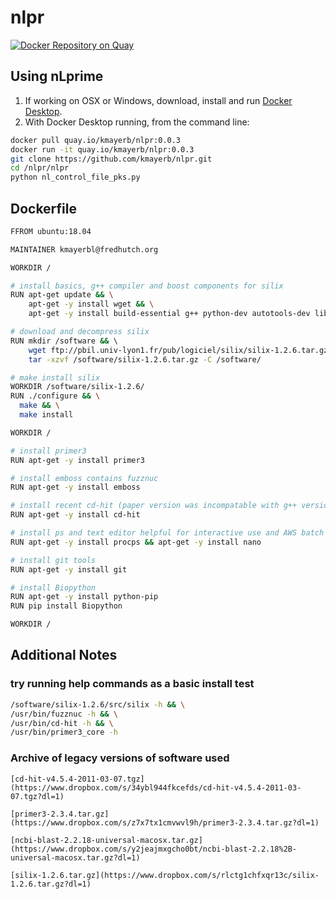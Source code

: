 # nlpr

[![Docker Repository on Quay](https://quay.io/repository/kmayerb/nlpr/status "Docker Repository on Quay")](https://quay.io/repository/kmayerb/nlpr)


## Using nLprime

1. If working on OSX or Windows, download, install and run [Docker Desktop](https://www.docker.com/products/docker-desktop). 
2. With Docker Desktop running, from the command line:

```bash
docker pull quay.io/kmayerb/nlpr:0.0.3
docker run -it quay.io/kmayerb/nlpr:0.0.3
git clone https://github.com/kmayerb/nlpr.git
cd /nlpr/nlpr
python nl_control_file_pks.py
``` 




## Dockerfile

```bash
FFROM ubuntu:18.04

MAINTAINER kmayerbl@fredhutch.org

WORKDIR /

# install basics, g++ compiler and boost components for silix
RUN apt-get update && \
	apt-get -y install wget && \
	apt-get -y install build-essential g++ python-dev autotools-dev libicu-dev build-essential libbz2-dev libboost-all-dev

# download and decompress silix
RUN mkdir /software && \ 
	wget ftp://pbil.univ-lyon1.fr/pub/logiciel/silix/silix-1.2.6.tar.gz -P /software/ && \
	tar -xzvf /software/silix-1.2.6.tar.gz -C /software/

# make install silix
WORKDIR /software/silix-1.2.6/
RUN ./configure && \
  make && \
  make install 

WORKDIR /

# install primer3
RUN apt-get -y install primer3

# install emboss contains fuzznuc
RUN apt-get -y install emboss 

# install recent cd-hit (paper version was incompatable with g++ version: https://github.com/kuleshov/cdhit/issues/12)
RUN apt-get -y install cd-hit

# install ps and text editor helpful for interactive use and AWS batch
RUN apt-get -y install procps && apt-get -y install nano

# install git tools
RUN apt-get -y install git

# install Biopython
RUN apt-get -y install python-pip
RUN pip install Biopython

WORKDIR /
```





## Additional Notes


### try running help commands as a basic install test
```bash
/software/silix-1.2.6/src/silix -h && \
/usr/bin/fuzznuc -h && \
/usr/bin/cd-hit -h && \
/usr/bin/primer3_core -h 
````

### Archive of legacy versions of software used 
```
[cd-hit-v4.5.4-2011-03-07.tgz](https://www.dropbox.com/s/34ybl944fkcefds/cd-hit-v4.5.4-2011-03-07.tgz?dl=1)

[primer3-2.3.4.tar.gz](https://www.dropbox.com/s/z7x7tx1cmvwvl9h/primer3-2.3.4.tar.gz?dl=1)

[ncbi-blast-2.2.18-universal-macosx.tar.gz](https://www.dropbox.com/s/y2jeajmxgcho0bt/ncbi-blast-2.2.18%2B-universal-macosx.tar.gz?dl=1)

[silix-1.2.6.tar.gz](https://www.dropbox.com/s/rlctg1chfxqr13c/silix-1.2.6.tar.gz?dl=1)

```
